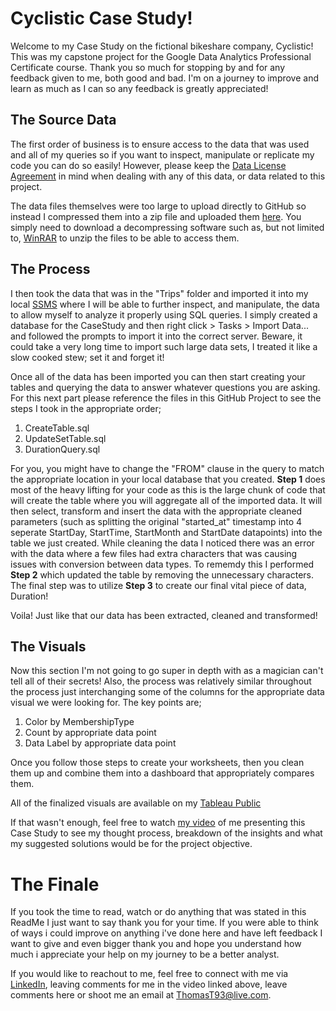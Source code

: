 # Cyclistic Case Study!

Welcome to my Case Study on the fictional bikeshare company, Cyclistic! This was my capstone project for the Google Data Analytics Professional Certificate course. Thank you so much for stopping by and for any feedback given to me, both good and bad. I'm on a journey to improve and learn as much as I can so any feedback is greatly appreciated!

## The Source Data

The first order of business is to ensure access to the data that was used and all of my queries so if you want to inspect, manipulate or replicate my code you can do so easily! However, please keep the [Data License Agreement](https://ride.divvybikes.com/data-license-agreement) in mind when dealing with any of this data, or data related to this project.

The data files themselves were too large to upload directly to GitHub so instead I compressed them into a zip file and uploaded them [here](https://www.dropbox.com/s/45vltwmgyrfnum4/SourceData.zip?dl=0). You simply need to download a decompressing software such as, but not limited to, [WinRAR](https://www.win-rar.com/start.html?&L=0) to unzip the files to be able to access them.

## The Process

I then took the data that was in the "Trips" folder and imported it into my local [SSMS](https://learn.microsoft.com/en-us/sql/ssms/download-sql-server-management-studio-ssms?view=sql-server-ver16) where I will be able to further inspect, and manipulate, the data to allow myself to analyze it properly using SQL queries. I simply created a database for the CaseStudy and then right click > Tasks > Import Data... and followed the prompts to import it into the correct server. Beware, it could take a very long time to import such large data sets, I treated it like a slow cooked stew; set it and forget it!

Once all of the data has been imported you can then start creating your tables and querying the data to answer whatever questions you are asking. For this next part please reference the files in this GitHub Project to see the steps I took in the appropriate order;

1. CreateTable.sql
2. UpdateSetTable.sql
3. DurationQuery.sql

For you, you might have to change the "FROM" clause in the query to match the appropriate location in your local database that you created. **Step 1** does most of the heavy lifting for your code as this is the large chunk of code that will create the table where you will aggregate all of the imported data. It will then select, transform and insert the data with the appropriate cleaned parameters (such as splitting the original "started_at" timestamp into 4 seperate StartDay, StartTime, StartMonth and StartDate datapoints) into the table we just created. While cleaning the data I noticed there was an error with the data where a few files had extra characters that was causing issues with conversion between data types. To rememdy this I performed **Step 2** which updated the table by removing the unnecessary characters. The final step was to utilize **Step 3** to create our final vital piece of data, Duration!

Voila! Just like that our data has been extracted, cleaned and transformed!

## The Visuals

Now this section I'm not going to go super in depth with as a magician can't tell all of their secrets! Also, the process was relatively similar throughout the process just interchanging some of the columns for the appropriate data visual we were looking for. The key points are;

1. Color by MembershipType
2. Count by appropriate data point
3. Data Label by appropriate data point

Once you follow those steps to create your worksheets, then you clean them up and combine them into a dashboard that appropriately compares them. 

All of the finalized visuals are available on my [Tableau Public](https://public.tableau.com/app/profile/thomas.torres/viz/CyclisticCaseStudy_16773813062730/OverallDashboard#1)

If that wasn't enough, feel free to watch [my video](https://youtu.be/cRcd3azdWP0) of me presenting this Case Study to see my thought process, breakdown of the insights and what my suggested solutions would be for the project objective.

# The Finale

If you took the time to read, watch or do anything that was stated in this ReadMe I just want to say thank you for your time. If you were able to think of ways i could improve on anything i've done here and have left feedback I want to give and even bigger thank you and hope you understand how much i appreciate your help on my journey to be a better analyst. 

If you would like to reachout to me, feel free to connect with me via [LinkedIn](https://www.linkedin.com/in/thomast93/), leaving comments for me in the video linked above, leave comments here or shoot me an email at ThomasT93@live.com.
